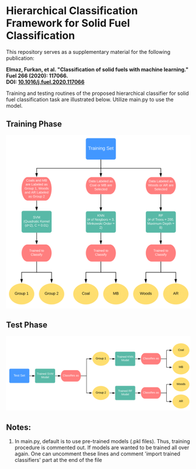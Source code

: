 # Hierarchical Classification Framework for Solid Fuel Classification

This repository serves as a supplementary material for the following publication:

**Elmaz, Furkan, et al. "Classification of solid fuels with machine learning." Fuel 266 (2020): 117066.  
DOI: [10.1016/j.fuel.2020.117066](https://doi.org/10.1016/j.fuel.2020.117066)**  
  
Training and testing routines of the proposed hierarchical classifier for solid fuel classification task are illustrated below. Utilize main.py to use the model.  
  

## Training Phase

![Training Procedure of the Model](https://github.com/furkanelmaz/SolidFuelClassification/blob/master/images/Train.png?raw=true)




## Test Phase

![alt text](https://github.com/furkanelmaz/SolidFuelClassification/blob/master/images/Test.png?raw=true)


## Notes:  
  
1) In main.py, default is to use pre-trained models (.pkl files). Thus, training procedure is commented out. If models are wanted to be trained all over again. One can uncomment these lines and comment 'import trained classifiers' part at the end of the file
